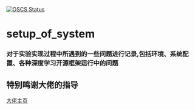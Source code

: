 
[![OSCS Status](https://www.oscs1024.com/platform/badge/DFLyan/setup_of_system.svg?size=small)](https://www.oscs1024.com/project/DFLyan/setup_of_system?ref=badge_small)
# setup_of_system

### 对于实验实现过程中所遇到的一些问题进行记录,包括环境、系统配置、各种深度学习开源框架运行中的问题

## 特别鸣谢大佬的指导
[大佬主页](https://github.com/xjw00654)
